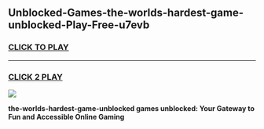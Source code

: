 
## Unblocked-Games-the-worlds-hardest-game-unblocked-Play-Free-u7evb
<h3>
<a href="https://premium76.site?title=the-worlds-hardest-game-unblocked&ref=18A1">CLICK TO PLAY</a></h3>
<hr>

<h3>
<a href="https://premium76.site?title=the-worlds-hardest-game-unblocked&ref=18A1">CLICK 2 PLAY</a>
  
</h3>

<a href="https://premium76.site?title=the-worlds-hardest-game-unblocked&ref=18A1"><img src="https://clearcache.store/games.png"></a>


**the-worlds-hardest-game-unblocked games unblocked: Your Gateway to Fun and Accessible Online Gaming**
